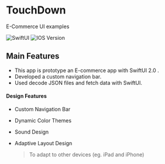 # TouchDown
E-Commerce UI examples

![SwiftUI](https://img.shields.io/badge/SwiftUI-3.0-blue) ![IOS Version](https://img.shields.io/badge/iOS-15.0-orange)

## Main Features

- This app is prototype an E-commerce app with SwiftUI 2.0 .
- Developed a custom navigation bar. 
- Used decode JSON files and fetch data with SwiftUI.

#### Design Features
- Custom Navigation Bar
- Dynamic Color Themes
- Sound Design
- Adaptive Layout Design

  > To adapt to other devices (eg. iPad and iPhone)
  
